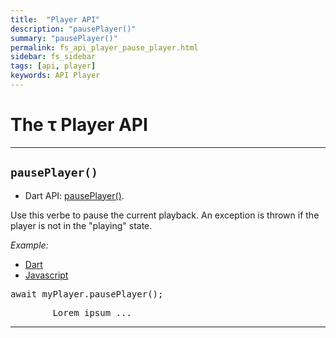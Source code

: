 ```yaml
---
title:  "Player API"
description: "pausePlayer()"
summary: "pausePlayer()"
permalink: fs_api_player_pause_player.html
sidebar: fs_sidebar
tags: [api, player]
keywords: API Player
---
```

# The &tau; Player API


---------------------------------------------------------------------------------------------------------------------------------

## `pausePlayer()`

- Dart API: [pausePlayer()](pages/flutter-sound/api/player/FlutterSoundPlayer/pausePlayer.html).

Use this verbe to pause the current playback. An exception is thrown if the player is not in the "playing" state.

*Example:*
<ul id="profileTabs" class="nav nav-tabs">
    <li class="active"><a href="#dart" data-toggle="tab">Dart</a></li>
    <li><a href="#javascript" data-toggle="tab">Javascript</a></li>
</ul>
<div class="tab-content">

<div role="tabpanel" class="tab-pane active" id="dart">

<pre>
await myPlayer.pausePlayer();
</pre>

</div>

<div role="tabpanel" class="tab-pane" id="javascript">
<pre>
        Lorem ipsum ...
</pre>
</div>

</div>

--------------------------------------------------------------------------------------------------------------------------------
